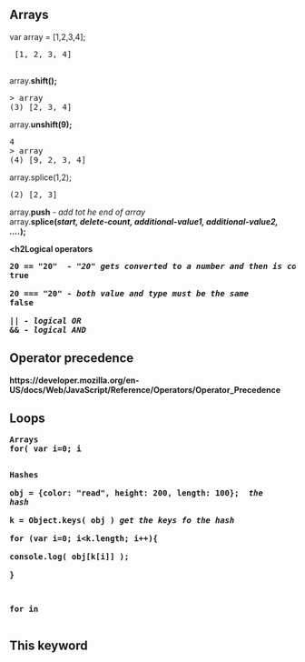 <h2>Arrays</h2>
var array = [1,2,3,4];  
<pre>
 [1, 2, 3, 4]
 </pre>
 
array.<b>shift();</b>   
<pre>
&gt; array
(3) [2, 3, 4]
</pre>

array.<b>unshift(9);</b>   
<pre>
4
&gt; array
(4) [9, 2, 3, 4]
</pre>

array.splice(1,2);
<pre>
(2) [2, 3]
</pre>

array.<b>push</b>  - <em>add tot he end of array </em>   
array.<b>splice(<em>start, delete-count, additional-value1, additional-value2, ....</em>);   

<h2Logical operators</h2>
<pre>
<b>20 == "20" </b> - <em>"20" gets converted to a number and then is compared</em>
true

<b>20 === "20"</b> - <em>both value and type must be the same</em>    
false

<b>||</b> - <em>logical OR</em>
<b>&&</b> - <em>logical AND</em>
</pre>

<h2>Operator precedence</h2>   
https://developer.mozilla.org/en-US/docs/Web/JavaScript/Reference/Operators/Operator_Precedence

<h2>Loops</h2>
<pre>
Arrays   
<b>for( var i=0; i<array.length; i++;){ ... }</b>

Hashes  
obj = {color: "read", height: 200, length: 100};   <em> the hash</em>    
k = Object.keys( obj )   <em>get the keys fo the hash</em>    
for (var i=0; i<k.length; i++){    
 console.log( obj[k[i]] );    
}

<b>for in</b>
</pre>

<h2>This keyword</h2>
